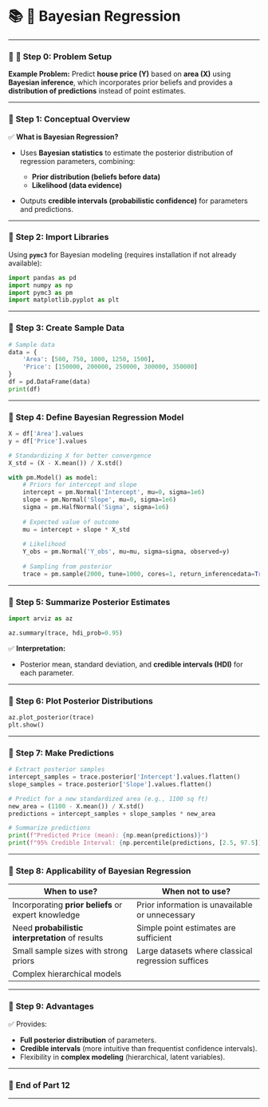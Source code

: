# 📚 **🌟 Bayesian Regression**

---

### 📝 **🔹 Step 0: Problem Setup**

**Example Problem:**
Predict **house price (Y)** based on **area (X)** using **Bayesian inference**, which incorporates prior beliefs and provides a **distribution of predictions** instead of point estimates.

---

### 🔹 **Step 1: Conceptual Overview**

✅ **What is Bayesian Regression?**

* Uses **Bayesian statistics** to estimate the posterior distribution of regression parameters, combining:

  * **Prior distribution (beliefs before data)**
  * **Likelihood (data evidence)**
* Outputs **credible intervals (probabilistic confidence)** for parameters and predictions.

---

### 🔹 **Step 2: Import Libraries**

Using **`pymc3`** for Bayesian modeling (requires installation if not already available):

```python
import pandas as pd
import numpy as np
import pymc3 as pm
import matplotlib.pyplot as plt
```

---

### 🔹 **Step 3: Create Sample Data**

```python
# Sample data
data = {
    'Area': [500, 750, 1000, 1250, 1500],
    'Price': [150000, 200000, 250000, 300000, 350000]
}
df = pd.DataFrame(data)
print(df)
```

---

### 🔹 **Step 4: Define Bayesian Regression Model**

```python
X = df['Area'].values
y = df['Price'].values

# Standardizing X for better convergence
X_std = (X - X.mean()) / X.std()

with pm.Model() as model:
    # Priors for intercept and slope
    intercept = pm.Normal('Intercept', mu=0, sigma=1e6)
    slope = pm.Normal('Slope', mu=0, sigma=1e6)
    sigma = pm.HalfNormal('Sigma', sigma=1e6)
    
    # Expected value of outcome
    mu = intercept + slope * X_std
    
    # Likelihood
    Y_obs = pm.Normal('Y_obs', mu=mu, sigma=sigma, observed=y)
    
    # Sampling from posterior
    trace = pm.sample(2000, tune=1000, cores=1, return_inferencedata=True)
```

---

### 🔹 **Step 5: Summarize Posterior Estimates**

```python
import arviz as az

az.summary(trace, hdi_prob=0.95)
```

✅ **Interpretation:**

* Posterior mean, standard deviation, and **credible intervals (HDI)** for each parameter.

---

### 🔹 **Step 6: Plot Posterior Distributions**

```python
az.plot_posterior(trace)
plt.show()
```

---

### 🔹 **Step 7: Make Predictions**

```python
# Extract posterior samples
intercept_samples = trace.posterior['Intercept'].values.flatten()
slope_samples = trace.posterior['Slope'].values.flatten()

# Predict for a new standardized area (e.g., 1100 sq ft)
new_area = (1100 - X.mean()) / X.std()
predictions = intercept_samples + slope_samples * new_area

# Summarize predictions
print(f"Predicted Price (mean): {np.mean(predictions)}")
print(f"95% Credible Interval: {np.percentile(predictions, [2.5, 97.5])}")
```

---

### 🔹 **Step 8: Applicability of Bayesian Regression**

| **When to use?**                                    | **When not to use?**                               |
| --------------------------------------------------- | -------------------------------------------------- |
| Incorporating **prior beliefs** or expert knowledge | Prior information is unavailable or unnecessary    |
| Need **probabilistic interpretation** of results    | Simple point estimates are sufficient              |
| Small sample sizes with strong priors               | Large datasets where classical regression suffices |
| Complex hierarchical models                         |                                                    |

---

### 🔹 **Step 9: Advantages**

✅ Provides:

* **Full posterior distribution** of parameters.
* **Credible intervals** (more intuitive than frequentist confidence intervals).
* Flexibility in **complex modeling** (hierarchical, latent variables).

---

### 📝 **End of Part 12**

---

